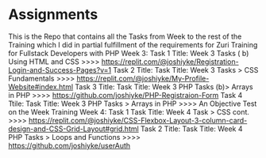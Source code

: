 # Assignments
 This is the Repo that contains all the Tasks from Week to the rest of the Training which I did in partial fulfillment of the requirements for Zuri Training for Fullstack Developers with PHP
 Week 3: Task 1 Title: Week 3 Tasks ( b) Using HTML and CSS  >>>> https://replit.com/@joshiyke/Registration-Login-and-Success-Pages?v=1
         Task 2 Title: Task Title: Week 3 Tasks > CSS Fundamentals  >>>> https://replit.com/@joshiyke/My-Profile-Website#index.html
         Task 3 Title: Task Title: Week 3 PHP Tasks (b)> Arrays in PHP >>>> https://github.com/joshiyke/PHP-Registraion-Form 
         Task 4 Ttile: Task Title: Week 3 PHP Tasks > Arrays in PHP >>>> An Objective Test on the Week Training
Week 4: Task 1 Task Title: Week 4 Task > CSS cont.  >>>> https://replit.com/@joshiyke/CSS-Flexbox-Layout-3-column-card-design-and-CSS-Grid-Layout#grid.html 
         Task 2 Title: Task Title: Week 4 PHP Tasks > Loops and Functions >>>> https://github.com/joshiyke/userAuth 
